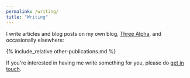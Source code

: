 ```yaml
---
permalink: /writing/
title: "Writing"
---
```


I write articles and blog posts on my own blog, [Three Alpha](https://three-alpha.space/), and occasionally elsewhere:

{% include_relative other-publications.md %}

If you're interested in having me write something for you, please do [get in touch](/contact/).